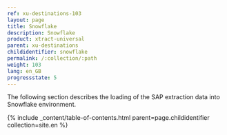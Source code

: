 ```yaml
---
ref: xu-destinations-103
layout: page
title: Snowflake
description: Snowflake
product: xtract-universal
parent: xu-destinations
childidentifier: snowflake
permalink: /:collection/:path
weight: 103
lang: en_GB
progressstate: 5
---
```


The following section describes the loading of the SAP extraction data into Snowflake environment.

{% include _content/table-of-contents.html parent=page.childidentifier collection=site.en %}